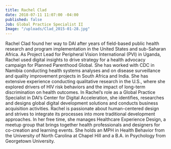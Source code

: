 ```yaml
---
title: Rachel Clad
date: 2018-07-11 11:07:00 -04:00
published: false
Job: Global Practice Specialist II
Image: "/uploads/Clad_2015-01-28.jpg"
---
```


Rachel Clad found her way to DAI after years of field-based public health research and program implementation in the United States and sub-Saharan Africa. As Project Lead for Peripheral Vision International (PVI) in Uganda, Rachel used digital insights to drive strategy for a health advocacy campaign for Planned Parenthood Global. She has worked with CDC in Namibia conducting health systems analyses and on disease surveillance and quality improvement projects in South Africa and India. She has extensive experience conducting qualitative research in the U.S., where she explored drivers of HIV risk behaviors and the impact of long-term discrimination on health outcomes. 
In Rachel’s role as a Global Practice Specialist in DAI’s Center for Digital Acceleration, she identifies, researches and designs global digital development solutions and conducts business acquisition activities. Rachel is passionate about human-centered design and strives to integrate its processes into more traditional development approaches. In her free time, she manages Healthcare Experience Design, a meetup group that brings together health professionals and designers for co-creation and learning events. She holds an MPH in Health Behavior from the University of North Carolina at Chapel Hill and a B.A. in Psychology from Georgetown University.  
